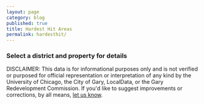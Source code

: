 ```yaml
---
layout: page
category: blog
published: true
title: Hardest Hit Areas
permalink: hardesthit/
---
```

<link rel="stylesheet" href="../css/leaflet.css">
<link rel="stylesheet" href="../css/leaflet.label.css">
<div class="hardest-hit-container">
  <div id="map"></div>
  <div id="info"><div><h3>Select a district and property for details</h3></div></div>
</div>
<p>DISCLAIMER: This data is for informational purposes only and is not verified or purposed for official representation or interpretation of any kind by the University of Chicago, the City of Gary, LocalData, or the Gary Redevelopment Commission.  If you'd like to suggest improvements or corrections, by all means, <a href="../about">let us know</a>.</p>
<script src="../js/accounting.min.js"></script>
<script src="../js/leaflet.js"></script>
<script src="../js/leaflet.label.js"></script>
<script src="../js/map.js"></script>

